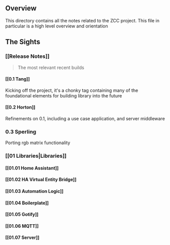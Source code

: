## Overview

 This directory contains all the notes related to the ZCC project. This file in particular is a high level overview and orientation

## The Sights


### [[Release Notes]]

> The most relevant recent builds

#### [[0.1 Tang]]

Kicking off the project, it's a chonky tag containing many of the foundational elements for building library into the future

#### [[0.2 Horton]]

Refinements on 0.1, including a use case application, and server middleware

### 0.3 Sperling

Porting rgb matrix functionality

### [[01 Libraries|Libraries]]

#### [[01.01 Home Assistant]]


#### [[01.02 HA Virtual Entity Bridge]]


#### [[01.03 Automation Logic]]


#### [[01.04 Boilerplate]]


#### [[01.05 Gotify]]


#### [[01.06 MQTT]]


#### [[01.07 Server]]


